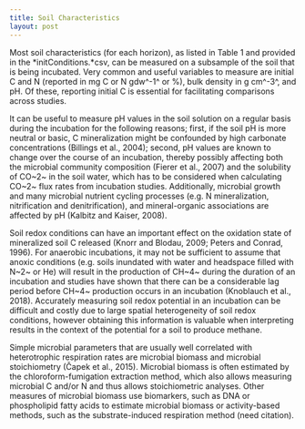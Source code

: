 ```yaml
---
title: Soil Characteristics
layout: post
---
```


Most soil characteristics (for each horizon), as listed in Table 1 and
provided in the *initConditions.*csv, can be measured on a subsample of
the soil that is being incubated. Very common and useful variables to
measure are initial C and N (reported in mg C or N gdw^-1^ or %), bulk
density in g cm^-3^, and pH. Of these, reporting initial C is essential
for facilitating comparisons across studies.

It can be useful to measure pH values in the soil solution on a regular
basis during the incubation for the following reasons; first, if the
soil pH is more neutral or basic, C mineralization might be confounded
by high carbonate concentrations (Billings et al., 2004); second, pH
values are known to change over the course of an incubation, thereby
possibly affecting both the microbial community composition (Fierer et
al., 2007) and the solubility of CO~2~ in the soil water, which has to
be considered when calculating CO~2~ flux rates from incubation studies.
Additionally, microbial growth and many microbial nutrient cycling
processes (e.g. N mineralization, nitrification and denitrification),
and mineral-organic associations are affected by pH (Kalbitz and Kaiser,
2008).

Soil redox conditions can have an important effect on the oxidation
state of mineralized soil C released (Knorr and Blodau, 2009; Peters and
Conrad, 1996). For anaerobic incubations, it may not be sufficient to
assume that anoxic conditions (e.g. soils inundated with water and
headspace filled with N~2~ or He) will result in the production of CH~4~
during the duration of an incubation and studies have shown that there
can be a considerable lag period before CH~4~ production occurs in an
incubation (Knoblauch et al., 2018). Accurately measuring soil redox
potential in an incubation can be difficult and costly due to large
spatial heterogeneity of soil redox conditions, however obtaining this
information is valuable when interpreting results in the context of the
potential for a soil to produce methane.

Simple microbial parameters that are usually well correlated with
heterotrophic respiration rates are microbial biomass and microbial
stoichiometry (Čapek et al., 2015). Microbial biomass is often estimated
by the chloroform-fumigation extraction method, which also allows
measuring microbial C and/or N and thus allows stoichiometric analyses.
Other measures of microbial biomass use biomarkers, such as DNA or
phospholipid fatty acids to estimate microbial biomass or activity-based
methods, such as the substrate-induced respiration method (need
citation).

